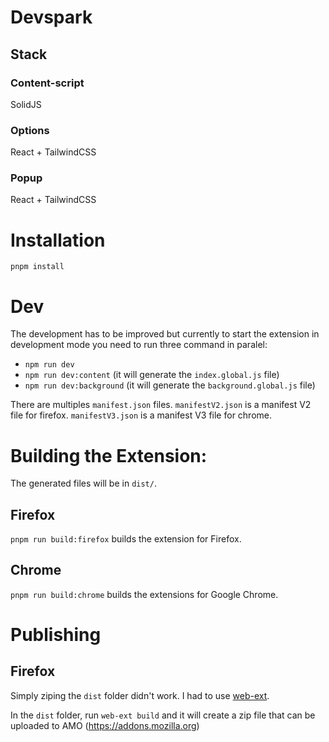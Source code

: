 # Devspark

## Stack

### Content-script
SolidJS

### Options
React + TailwindCSS

### Popup
React + TailwindCSS

# Installation

`pnpm install`

# Dev

The development has to be improved but currently to start the extension in development mode you need to run three command in paralel:

- `npm run dev`
- `npm run dev:content` (it will generate the `index.global.js` file)
- `npm run dev:background` (it will generate the `background.global.js` file)

There are multiples `manifest.json` files. 
`manifestV2.json` is a manifest V2 file for firefox.
`manifestV3.json` is a manifest V3 file for chrome.

# Building the Extension:
The generated files will be in `dist/`.

## Firefox

`pnpm run build:firefox` builds the extension for Firefox.


## Chrome

`pnpm run build:chrome` builds the extensions for Google Chrome.


# Publishing

## Firefox

Simply ziping the `dist` folder didn't work. I had to use [web-ext](https://github.com/mozilla/web-ext).

In the `dist` folder, run `web-ext build` and it will create a zip file that can be uploaded to AMO (https://addons.mozilla.org)
